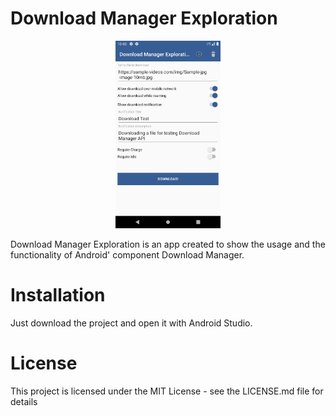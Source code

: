 # Download Manager Exploration

<p align="center">
  <img  height="300" src="images/screenshot_01.png">
</p>

Download Manager Exploration is an app created to show the usage and the functionality of Android' component Download Manager.

# Installation
Just download the project and open it with Android Studio.

# License
This project is licensed under the MIT License - see the LICENSE.md file for details
